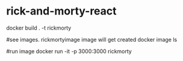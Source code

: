 # rick-and-morty-react

docker build . -t rickmorty

#see images. rickmortyimage image will get created
docker image ls


#run image
docker run -it -p 3000:3000 rickmorty